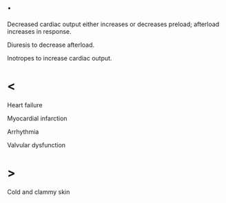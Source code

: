 # .

Decreased cardiac output either increases or decreases preload; afterload increases in response.

Diuresis to decrease afterload.

Inotropes to increase cardiac output.

# <

Heart failure

Myocardial infarction

Arrhythmia

Valvular dysfunction

# >

Cold and clammy skin
